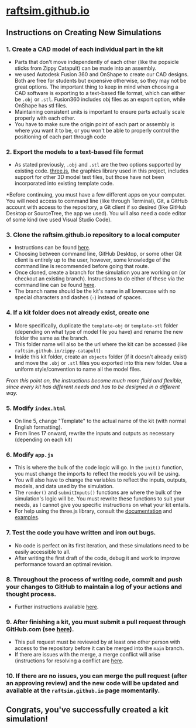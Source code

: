 # [raftsim.github.io](https://raftsim.github.io)

## Instructions on Creating New Simulations

### 1. Create a CAD model of each individual part in the kit
- Parts that don't move independently of each other (like the popsicle sticks from Zippy Catapult) can be made into an assembly.
- we used Autodesk Fusion 360 and OnShape to create our CAD designs. Both are free for students but expensive otherwise, so they may not be great options. The important thing to keep in mind when choosing a CAD software is exporting to a text-based file format, which can either be `.obj` or `.stl`. Fusion360 includes obj files as an export option, while OnShape has stl files.
- Maintaining consistent units is important to ensure parts actually scale properly with each other.
- You have to make sure the origin point of each part or assembly is where you want it to be, or you won't be able to properly control the positioning of each part through code

### 2. Export the models to a text-based file format
- As stated previously, `.obj` and `.stl` are the two options supported by existing code. [three.js](https://threejs.org), the graphics library used in this project, includes support for other 3D model text files, but those have not been incorporated into existing template code.

*Before continuing, you must have a few different apps on your computer. You will need access to command line (like through Terminal), Git, a GitHub account with access to the repository, a Git client if so desired (like GitHub Desktop or SourceTree, the app we used). You will also need a code editor of some kind (we used Visual Studio Code).

### 3. Clone the raftsim.github.io repository to a local computer
- Instructions can be found [here](https://docs.github.com/en/github/creating-cloning-and-archiving-repositories/cloning-a-repository).
- Choosing between command line, GitHub Desktop, or some other Git client is entirely up to the user, however, some knowledge of the command line is recommended before going that route.
- Once cloned, create a branch for the simulation you are working on (or checkout an existing branch). Instructions to do either of these via the command line can be found [here](https://git-scm.com/book/en/v2/Git-Branching-Basic-Branching-and-Merging).
- The branch name should be the kit's name in all lowercase with no special characters and dashes (`-`) instead of spaces.

### 4. If a kit folder does not already exist, create one
- More specifically, duplicate the `template-obj` or `template-stl` folder (depending on what type of model file you have) and rename the new folder the same as the branch.
- This folder name will also be the url where the kit can be accessed (like `raftsim.github.io/zippy-catapult`)
- Inside this kit folder, create an `objects` folder (if it doesn't already exist) and move the `.obj` or `.stl` files you exported into this new folder. Use a uniform style/convention to name all the model files.

*From this point on, the instructions become much more fluid and flexible, since every kit has different needs and has to be designed in a different way.*

### 5. Modify `index.html`
- On line 5, change "Template" to the actual name of the kit (with normal English formatting).
- From lines 17 onward, rewrite the inputs and outputs as necessary (depending on each kit)

### 6. Modify `app.js`
- This is where the bulk of the code logic will go. In the `init()` function, you must change the imports to reflect the models you will be using.
- You will also have to change the variables to reflect the inputs, outputs, models, and data used by the simulation.
- The `render()` and `submitInputs()` functions are where the bulk of the simulation's logic will be. You must rewrite these functions to suit your needs, as I cannot give you specific instructions on what your kit entails.
- For help using the three.js library, consult the [documentation](https://threejs.org/docs/) and [examples](https://threejs.org/examples/).

### 7. Test the code you have written and iron out bugs.
- No code is perfect on its first iteration, and these simulations need to be easily accessible to all.
- After writing the first draft of the code, debug it and work to improve performance toward an optimal revision.

### 8. Throughout the process of writing code, commit and push your changes to GitHub to maintain a log of your actions and thought process.
- Further instructions available [here](https://docs.github.com/en/github/committing-changes-to-your-project).

### 9. After finishing a kit, you must submit a pull request through GitHub.com (see [here](https://docs.github.com/en/github/collaborating-with-issues-and-pull-requests/proposing-changes-to-your-work-with-pull-requests)).
- This pull request must be reviewed by at least one other person with access to the repository before it can be merged into the `main` branch.
- If there are issues with the merge, a merge conflict will arise (instructions for resolving a conflict are [here](https://docs.github.com/en/github/collaborating-with-issues-and-pull-requests/addressing-merge-conflicts).

### 10. If there are no issues, you can merge the pull request (after an approving review) and the new code will be updated and available at the `raftsim.github.io` page momentarily.

## Congrats, you've successfully created a kit simulation!